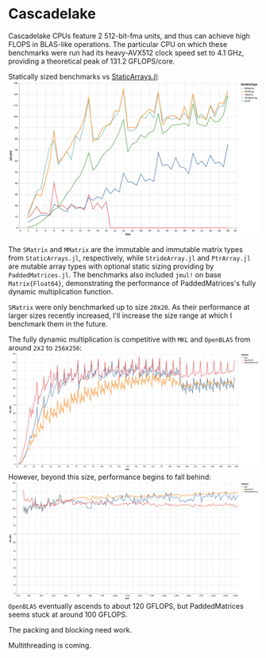 # Cascadelake

Cascadelake CPUs feature 2 512-bit-fma units, and thus can achieve high FLOPS in BLAS-like operations.
The particular CPU on which these benchmarks were run had its heavy-AVX512 clock speed set to 4.1 GHz, providing a theoretical peak of 131.2 GFLOPS/core.

Statically sized benchmarks vs [StaticArrays.jl](https://github.com/JuliaArrays/StaticArrays.jl):
![sizedbenchmarks](../assets/sizedarraybenchmarks_cascadelake_AVX512.svg)

The `SMatrix` and `MMatrix` are the immutable and immutable matrix types from `StaticArrays.jl`, respectively, while `StrideArray.jl` and `PtrArray.jl` are mutable array types with optional static sizing providing by `PaddedMatrices.jl`. The benchmarks also included `jmul!` on base `Matrix{Float64}`, demonstrating the performance of PaddedMatrices's fully dynamic multiplication function.

`SMatrix` were only benchmarked up to size `20`x`20`. As their performance at larger sizes recently increased, I'll increase the size range at which I benchmark them in the future.



The fully dynamic multiplication is competitive with `MKL` and `OpenBLAS` from around `2`x`2` to `256`x`256`:
![dgemmbenchmarkssmall](../assets/gemmFloat64_2_256_cascadelake_AVX512.svg)
However, beyond this size, performance begins to fall behind:
![dgemmbenchmarksmedium](../assets/gemmFloat64_256_2000_cascadelake_AVX512.svg)
`OpenBLAS` eventually ascends to about 120 GFLOPS, but PaddedMatrices seems stuck at around 100 GFLOPS.

The packing and blocking need work.

Multithreading is coming.


